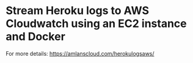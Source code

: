 # Stream Heroku logs to AWS Cloudwatch using an EC2 instance and Docker  

For more details: https://amlanscloud.com/herokulogsaws/  
